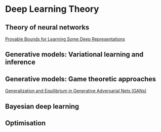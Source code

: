  # Deep Learning Theory
 
 ## Theory of neural networks
 [Provable Bounds for Learning Some Deep Representations](https://arxiv.org/abs/1310.6343)
 
 ## Generative models: Variational learning and inference
 
 ## Generative models: Game theoretic approaches
 [Generalization and Equilibrium in Generative Adversarial Nets (GANs)
](https://www.youtube.com/watch?v=V7TliSCqOwI)
 
 ## Bayesian deep learning
 
 ## Optimisation 
